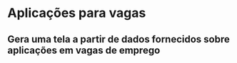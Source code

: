 # Aplicações para vagas

## Gera uma tela a partir de dados fornecidos sobre aplicações em vagas de emprego
